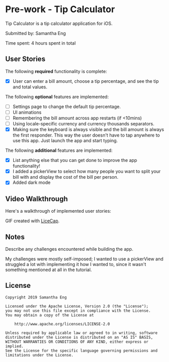 # Pre-work - Tip Calculator

Tip Calculator is a tip calculator application for iOS.

Submitted by: Samantha Eng

Time spent: 4 hours spent in total

## User Stories

The following **required** functionality is complete:

* [X] User can enter a bill amount, choose a tip percentage, and see the tip and total values.

The following **optional** features are implemented:
* [ ] Settings page to change the default tip percentage.
* [ ] UI animations
* [ ] Remembering the bill amount across app restarts (if <10mins)
* [ ] Using locale-specific currency and currency thousands separators.
* [X] Making sure the keyboard is always visible and the bill amount is always the first responder. This way the user doesn't have to tap anywhere to use this app. Just launch the app and start typing.

The following **additional** features are implemented:

- [X] List anything else that you can get done to improve the app functionality!
- [X] I added a pickerView to select how many people you want to split your bill with and display the cost of the bill per person.
- [X] Added dark mode

## Video Walkthrough 

Here's a walkthrough of implemented user stories:

<blockquote class="imgur-embed-pub" lang="en" data-id="a/IUqNMqR"><a href="//imgur.com/a/IUqNMqR"></a></blockquote><script async src="//s.imgur.com/min/embed.js" charset="utf-8"></script>

GIF created with [LiceCap](http://www.cockos.com/licecap/).

## Notes

Describe any challenges encountered while building the app.

My challenges were mostly self-imposed; I wanted to use a pickerView and struggled a lot with implementing it how I wanted to, since it wasn't something mentioned at all in the tutorial.

## License

    Copyright 2019 Samantha Eng

    Licensed under the Apache License, Version 2.0 (the "License");
    you may not use this file except in compliance with the License.
    You may obtain a copy of the License at

        http://www.apache.org/licenses/LICENSE-2.0

    Unless required by applicable law or agreed to in writing, software
    distributed under the License is distributed on an "AS IS" BASIS,
    WITHOUT WARRANTIES OR CONDITIONS OF ANY KIND, either express or implied.
    See the License for the specific language governing permissions and
    limitations under the License.
